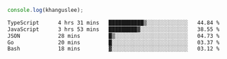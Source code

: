 ```js
console.log(khanguslee);
```

<!--START_SECTION:waka-->

```txt
TypeScript      4 hrs 31 mins   ███████████▒░░░░░░░░░░░░░   44.84 %
JavaScript      3 hrs 53 mins   █████████▓░░░░░░░░░░░░░░░   38.55 %
JSON            28 mins         █▒░░░░░░░░░░░░░░░░░░░░░░░   04.73 %
Go              20 mins         █░░░░░░░░░░░░░░░░░░░░░░░░   03.37 %
Bash            18 mins         ▓░░░░░░░░░░░░░░░░░░░░░░░░   03.12 %
```

<!--END_SECTION:waka-->

<!--
**khanguslee/khanguslee** is a ✨ _special_ ✨ repository because its `README.md` (this file) appears on your GitHub profile.

Here are some ideas to get you started:

- 🔭 I’m currently working on ...
- 🌱 I’m currently learning ...
- 👯 I’m looking to collaborate on ...
- 🤔 I’m looking for help with ...
- 💬 Ask me about ...
- 📫 How to reach me: ...
- 😄 Pronouns: ...
- ⚡ Fun fact: ...
-->
